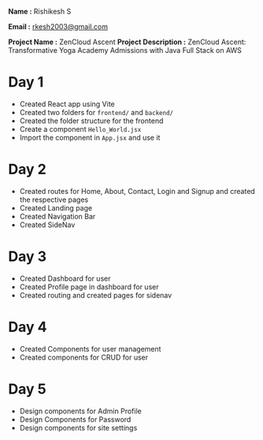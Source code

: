 **Name :** Rishikesh S

**Email :** rkesh2003@gmail.com

**Project Name :** ZenCloud Ascent
**Project Description :** ZenCloud Ascent: Transformative Yoga Academy Admissions with Java Full Stack on AWS

# Day 1

- Created React app using Vite
- Created two folders for `frontend/` and `backend/`
- Created the folder structure for the frontend
- Create a component `Hello_World.jsx`
- Import the component in `App.jsx` and use it

# Day 2

- Created routes for Home, About, Contact, Login and Signup and created the respective pages
- Created Landing page
- Created Navigation Bar
- Created SideNav

# Day 3

- Created Dashboard for user
- Created Profile page in dashboard for user
- Created routing and created pages for sidenav

# Day 4

- Created Components for user management
- Created components for CRUD for user

# Day 5

- Design components for Admin Profile
- Design Components for Password
- Design components for site settings
